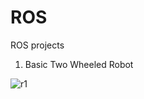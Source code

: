 # ROS
ROS projects

1. Basic Two Wheeled Robot

![r1](https://user-images.githubusercontent.com/20610948/79082697-1d3de600-7d46-11ea-8b58-a6fe08720a56.PNG)

